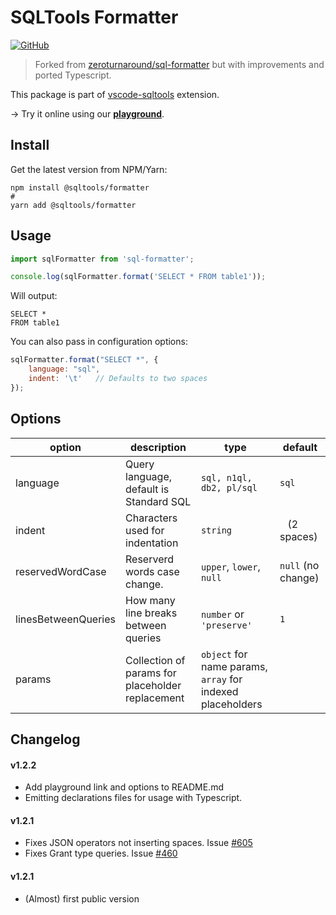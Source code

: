 # SQLTools Formatter

[![GitHub](https://img.shields.io/github/license/mtxr/vscode-sqltools)](https://github.com/mtxr/vscode-sqltools/blob/master/LICENSE)

> Forked from [zeroturnaround/sql-formatter](https://zeroturnaround.github.io/sql-formatter/) but with improvements and ported Typescript.

This package is part of [vscode-sqltools](https://github.com/mtxr/vscode-sqltools) extension.

&rarr; Try it online using our **[playground](https://vscode-sqltools.mteixeira.dev/playground/formatter)**.

## Install

Get the latest version from NPM/Yarn:

```shell
npm install @sqltools/formatter
#
yarn add @sqltools/formatter
```

## Usage

```ts
import sqlFormatter from 'sql-formatter';

console.log(sqlFormatter.format('SELECT * FROM table1'));
```

Will output:

```
SELECT *
FROM table1
```

You can also pass in configuration options:

```js
sqlFormatter.format("SELECT *", {
    language: "sql",
    indent: '\t'   // Defaults to two spaces
});
```

## Options

| option | description | type | default |
|--------|-------------|------|---------|
| language | Query language, default is Standard SQL | `sql, n1ql, db2, pl/sql` | `sql` |
| indent | Characters used for indentation | `string` | ` ` (2 spaces)|
| reservedWordCase | Reserverd words case change. | `upper`, `lower`, `null` | `null` (no change) |
| linesBetweenQueries | How many line breaks between queries | `number` or `'preserve'` | `1` |
| params | Collection of params for placeholder replacement | `object` for name params, `array` for indexed placeholders | |

## Changelog

#### v1.2.2
 - Add playground link and options to README.md
 - Emitting declarations files for usage with Typescript.

#### v1.2.1
  - Fixes JSON operators not inserting spaces. Issue [#605](https://github.com/mtxr/vscode-sqltools/issues/605)
  - Fixes Grant type queries. Issue [#460](https://github.com/mtxr/vscode-sqltools/issues/460)

#### v1.2.1
  - (Almost) first public version
